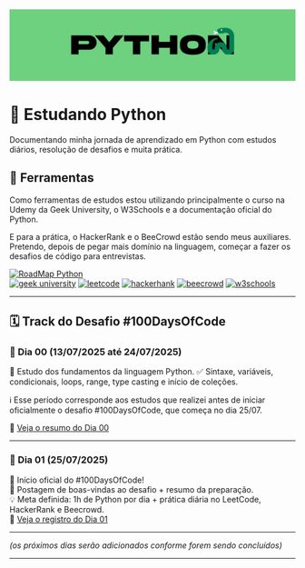 
<img src="https://github.com/gabriellesote/100Python/blob/main/assets/banners.jpg"/>

# 🫡 Estudando Python

Documentando minha jornada de aprendizado em Python com estudos diários, resolução de desafios e muita prática.


## 🔧 Ferramentas
 
<p>Como ferramentas de estudos estou utilizando principalmente o curso na Udemy da Geek University, o W3Schools e a documentação oficial do Python.
  
E para a prática, o HackerRank e o BeeCrowd estão sendo meus auxiliares. Pretendo, depois de pegar mais domínio na linguagem, começar a fazer os desafios de código para entrevistas.
</p>

[![RoadMap Python](https://img.shields.io/badge/RoadMap_Python-blue?style=for-the-badge&logo=roadmapdotsh)](https://roadmap.sh/python?s=658d8775ae22c12523ebadb1)  
[![geek university](https://img.shields.io/badge/geek_university-white?style=for-the-badge&logo=udemy)](https://www.udemy.com/user/geek-university/?srsltid=AfmBOopg1_r0tGrRPB95kd3pSuxhSYfjrqHvqyFY0VQ2cODRc8zkyDXC)
[![leetcode](https://img.shields.io/badge/leetcode-black?style=for-the-badge&logo=leetcode)](https://leetcode.com/)
[![hackerhank](https://img.shields.io/badge/hackerhank-black?style=for-the-badge&logo=hackerrank)](https://www.hackerrank.com/profile/gabrielle_sote)
[![beecrowd](https://img.shields.io/badge/beecrowd-yellow?style=for-the-badge&logo=beecrowd)](https://judge.beecrowd.com/pt/profile/982212)
[![w3schools](https://img.shields.io/badge/w3schools-black?style=for-the-badge&logo=w3schools)](https://www.w3schools.com/python/default.asp)

---

## 🗓️ Track do Desafio #100DaysOfCode

### 📘 Dia 00 (13/07/2025 até 24/07/2025)

📌 Estudo dos fundamentos da linguagem Python.
✅ Sintaxe, variáveis, condicionais, loops, range, type casting e início de coleções.

ℹ️ Esse período corresponde aos estudos que realizei antes de iniciar oficialmente o desafio #100DaysOfCode, que começa no dia 25/07.

🔗 [Veja o resumo do Dia 00](https://github.com/gabriellesote/100Python/tree/main/day00)

---

### 📗 Dia 01 (25/07/2025)
🚀 Início oficial do #100DaysOfCode!  
📌 Postagem de boas-vindas ao desafio + resumo da preparação.  
💡 Meta definida: 1h de Python por dia + prática diária no LeetCode, HackerRank e Beecrowd.  
🔗 [Veja o registro do Dia 01](https://github.com/gabriellesote/100Python/tree/main/day01)

---

*(os próximos dias serão adicionados conforme forem sendo concluídos)*

---

